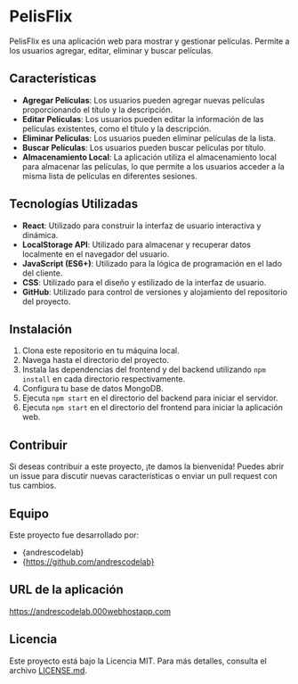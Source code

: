 # PelisFlix

PelisFlix es una aplicación web para mostrar y gestionar películas. Permite a los usuarios agregar, editar, eliminar y buscar películas.

## Características

- **Agregar Películas**: Los usuarios pueden agregar nuevas películas proporcionando el título y la descripción.
- **Editar Películas**: Los usuarios pueden editar la información de las películas existentes, como el título y la descripción.
- **Eliminar Películas**: Los usuarios pueden eliminar películas de la lista.
- **Buscar Películas**: Los usuarios pueden buscar películas por título.
- **Almacenamiento Local**: La aplicación utiliza el almacenamiento local para almacenar las películas, lo que permite a los usuarios acceder a la misma lista de películas en diferentes sesiones.

## Tecnologías Utilizadas

- **React**: Utilizado para construir la interfaz de usuario interactiva y dinámica.
- **LocalStorage API**: Utilizado para almacenar y recuperar datos localmente en el navegador del usuario.
- **JavaScript (ES6+)**: Utilizado para la lógica de programación en el lado del cliente.
- **CSS**: Utilizado para el diseño y estilizado de la interfaz de usuario.
- **GitHub**: Utilizado para control de versiones y alojamiento del repositorio del proyecto.

## Instalación

1. Clona este repositorio en tu máquina local.
2. Navega hasta el directorio del proyecto.
3. Instala las dependencias del frontend y del backend utilizando `npm install` en cada directorio respectivamente.
4. Configura tu base de datos MongoDB.
5. Ejecuta `npm start` en el directorio del backend para iniciar el servidor.
6. Ejecuta `npm start` en el directorio del frontend para iniciar la aplicación web.

## Contribuir

Si deseas contribuir a este proyecto, ¡te damos la bienvenida! Puedes abrir un issue para discutir nuevas características o enviar un pull request con tus cambios.

## Equipo

Este proyecto fue desarrollado por:

- {andrescodelab}
- {https://github.com/andrescodelab}

## URL de la aplicación

https://andrescodelab.000webhostapp.com

## Licencia

Este proyecto está bajo la Licencia MIT. Para más detalles, consulta el archivo [LICENSE.md](LICENSE.md).
